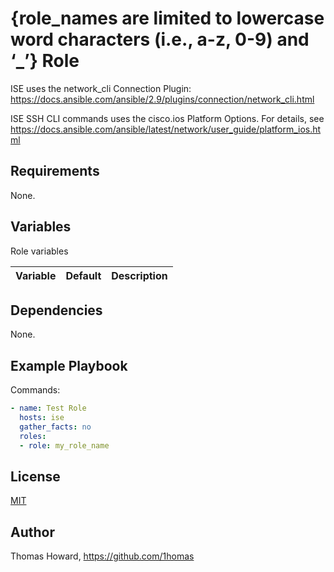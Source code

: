 # {role_names are limited to lowercase word characters (i.e., a-z, 0-9) and ‘_’} Role

ISE uses the network_cli Connection Plugin: <https://docs.ansible.com/ansible/2.9/plugins/connection/network_cli.html>

ISE SSH CLI commands uses the cisco.ios Platform Options.
For details, see <https://docs.ansible.com/ansible/latest/network/user_guide/platform_ios.html>

## Requirements

None.

## Variables

Role variables

| Variable | Default | Description |
| -------- | ------- | ----------- |

## Dependencies

None.

## Example Playbook

Commands:


```yaml
- name: Test Role
  hosts: ise
  gather_facts: no
  roles:
  - role: my_role_name
```

## License

[MIT](https://mit-license.org/)

## Author

Thomas Howard, <https://github.com/1homas>
